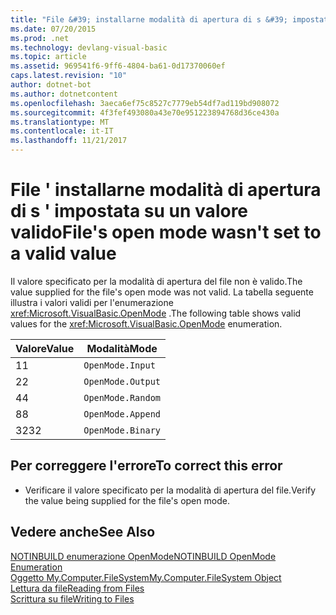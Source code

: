 ```yaml
---
title: "File &#39; installarne modalità di apertura di s &#39; impostata su un valore valido"
ms.date: 07/20/2015
ms.prod: .net
ms.technology: devlang-visual-basic
ms.topic: article
ms.assetid: 969541f6-9ff6-4804-ba61-0d17370060ef
caps.latest.revision: "10"
author: dotnet-bot
ms.author: dotnetcontent
ms.openlocfilehash: 3aeca6ef75c8527c7779eb54df7ad119bd908072
ms.sourcegitcommit: 4f3fef493080a43e70e951223894768d36ce430a
ms.translationtype: MT
ms.contentlocale: it-IT
ms.lasthandoff: 11/21/2017
---
```

# <a name="file39s-open-mode-wasn39t-set-to-a-valid-value"></a><span data-ttu-id="8cd1d-102">File &#39; installarne modalità di apertura di s &#39; impostata su un valore valido</span><span class="sxs-lookup"><span data-stu-id="8cd1d-102">File&#39;s open mode wasn&#39;t set to a valid value</span></span>
<span data-ttu-id="8cd1d-103">Il valore specificato per la modalità di apertura del file non è valido.</span><span class="sxs-lookup"><span data-stu-id="8cd1d-103">The value supplied for the file's open mode was not valid.</span></span> <span data-ttu-id="8cd1d-104">La tabella seguente illustra i valori validi per l'enumerazione <xref:Microsoft.VisualBasic.OpenMode> .</span><span class="sxs-lookup"><span data-stu-id="8cd1d-104">The following table shows valid values for the <xref:Microsoft.VisualBasic.OpenMode> enumeration.</span></span>  
  
|<span data-ttu-id="8cd1d-105">Valore</span><span class="sxs-lookup"><span data-stu-id="8cd1d-105">Value</span></span>|<span data-ttu-id="8cd1d-106">Modalità</span><span class="sxs-lookup"><span data-stu-id="8cd1d-106">Mode</span></span>|  
|-----------|----------|  
|<span data-ttu-id="8cd1d-107">1</span><span class="sxs-lookup"><span data-stu-id="8cd1d-107">1</span></span>|`OpenMode.Input`|  
|<span data-ttu-id="8cd1d-108">2</span><span class="sxs-lookup"><span data-stu-id="8cd1d-108">2</span></span>|`OpenMode.Output`|  
|<span data-ttu-id="8cd1d-109">4</span><span class="sxs-lookup"><span data-stu-id="8cd1d-109">4</span></span>|`OpenMode.Random`|  
|<span data-ttu-id="8cd1d-110">8</span><span class="sxs-lookup"><span data-stu-id="8cd1d-110">8</span></span>|`OpenMode.Append`|  
|<span data-ttu-id="8cd1d-111">32</span><span class="sxs-lookup"><span data-stu-id="8cd1d-111">32</span></span>|`OpenMode.Binary`|  
  
## <a name="to-correct-this-error"></a><span data-ttu-id="8cd1d-112">Per correggere l'errore</span><span class="sxs-lookup"><span data-stu-id="8cd1d-112">To correct this error</span></span>  
  
-   <span data-ttu-id="8cd1d-113">Verificare il valore specificato per la modalità di apertura del file.</span><span class="sxs-lookup"><span data-stu-id="8cd1d-113">Verify the value being supplied for the file's open mode.</span></span>  
  
## <a name="see-also"></a><span data-ttu-id="8cd1d-114">Vedere anche</span><span class="sxs-lookup"><span data-stu-id="8cd1d-114">See Also</span></span>  
 [<span data-ttu-id="8cd1d-115">NOTINBUILD enumerazione OpenMode</span><span class="sxs-lookup"><span data-stu-id="8cd1d-115">NOTINBUILD OpenMode Enumeration</span></span>](http://msdn.microsoft.com/en-us/e995bd42-d11f-455c-88c4-308345172633)  
 [<span data-ttu-id="8cd1d-116">Oggetto My.Computer.FileSystem</span><span class="sxs-lookup"><span data-stu-id="8cd1d-116">My.Computer.FileSystem Object</span></span>](../../visual-basic/language-reference/objects/my-computer-filesystem-object.md)  
 [<span data-ttu-id="8cd1d-117">Lettura da file</span><span class="sxs-lookup"><span data-stu-id="8cd1d-117">Reading from Files</span></span>](../../visual-basic/developing-apps/programming/drives-directories-files/reading-from-files.md)  
 [<span data-ttu-id="8cd1d-118">Scrittura su file</span><span class="sxs-lookup"><span data-stu-id="8cd1d-118">Writing to Files</span></span>](../../visual-basic/developing-apps/programming/drives-directories-files/writing-to-files.md)
